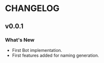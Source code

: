 # CHANGELOG

## v0.0.1

### What's New
  - First Bot implementation.
  - First features added for naming generation.